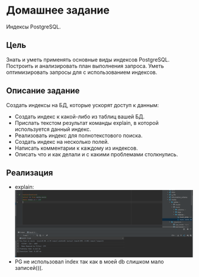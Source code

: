 # Домашнее задание

Индексы PostgreSQL.

## Цель

Знать и уметь применять основные виды индексов PostgreSQL.
Построить и анализировать план выполнения запроса.
Уметь оптимизировать запросы для с использованием индексов.

## Описание задание

Создать индексы на БД, которые ускорят доступ к данным:

+ Создать индекс к какой-либо из таблиц вашей БД.
+ Прислать текстом результат команды explain, в которой используется данный индекс.
+ Реализовать индекс для полнотекстового поиска.
+ Создать индекс на несколько полей.
+ Написать комментарии к каждому из индексов.
+ Описать что и как делали и с какими проблемами столкнулись.

## Реализация

+ explain: ![:](explain.png)
+ PG не использовал index так как в моей db слишком мало записей(((.
